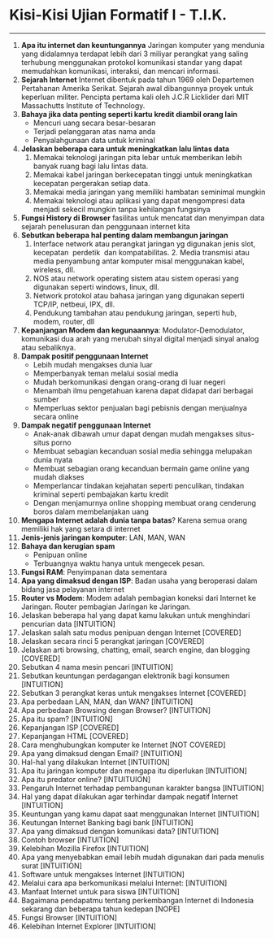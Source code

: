 # Kisi-Kisi Ujian Formatif I - T.I.K.
---
1. **Apa itu internet dan keuntungannya**
    Jaringan komputer yang mendunia yang didalamnya terdapat lebih dari 3 miliyar perangkat yang saling terhubung menggunakan protokol komunikasi standar yang dapat memudahkan komunikasi, interaksi, dan mencari informasi.
2. **Sejarah Internet**
    Internet dibentuk pada tahun 1969 oleh Departemen Pertahanan Amerika Serikat. Sejarah awal dibangunnya proyek untuk keperluan militer. Pencipta pertama kali oleh J.C.R Licklider dari MIT Massachutts Institute of Technology.
2. **Bahaya jika data penting seperti kartu kredit diambil orang lain**
    - Mencuri uang secara besar-besaran 
   - Terjadi pelanggaran atas nama anda 
   - Penyalahgunaan data untuk kriminal
7. **Jelaskan beberapa cara untuk meningkatkan lalu lintas data**
   1. Memakai teknologi jaringan pita lebar untuk memberikan lebih banyak ruang bagi lalu lintas data.
   2. Memakai kabel jaringan berkecepatan tinggi untuk meningkatkan kecepatan pergerakan setiap data.
   3. Memakai media jaringan yang memiliki hambatan seminimal mungkin 
   4. Memakai teknologi atau aplikasi yang dapat mengompresi data menjadi sekecil mungkin tanpa kehilangan fungsinya
8.  **Fungsi History di Browser** fasilitas untuk mencatat dan menyimpan data sejarah penelusuran dan penggunaan internet kita
9. **Sebutkan beberapa hal penting dalam membangun jaringan**
    1. Interface network atau perangkat jaringan yg digunakan jenis slot, kecepatan  perdetik  dan kompatabilitas.
    2. Media transmisi atau media penyambung antar komputer misal menggunakan kabel, wireless, dll.
    3. NOS atau network operating sistem atau sistem operasi yang digunakan seperti windows, linux, dll.
    4. Network protokol atau bahasa jaringan yang digunakan seperti TCP/IP, netbeui, IPX, dll.
    5. Pendukung tambahan atau pendukung jaringan, seperti hub, modem, router, dll
10. **Kepanjangan Modem dan kegunaannya**: Modulator-Demodulator, komunikasi dua arah yang merubah sinyal digital menjadi sinyal analog atau sebaliknya. 
24. **Dampak positif penggunaan Internet**
    - Lebih mudah mengakses dunia luar
    - Memperbanyak teman melalui sosial media
    - Mudah berkomunikasi dengan orang-orang di luar negeri
    - Menambah ilmu pengetahuan karena dapat didapat dari berbagai sumber
    - Memperluas sektor penjualan bagi pebisnis dengan menjualnya secara online
25. **Dampak negatif penggunaan Internet**
    - Anak-anak dibawah umur dapat dengan mudah mengakses situs-situs porno
    - Membuat sebagian kecanduan sosial media sehingga melupakan dunia nyata
    - Membuat sebagian orang kecanduan bermain game online yang mudah diakses
    - Memperlancar tindakan kejahatan seperti penculikan, tindakan kriminal seperti pembajakan kartu kredit
    - Dengan menjamurnya online shopping membuat orang cenderung boros dalam membelanjakan uang
26. **Mengapa Internet adalah dunia tanpa batas**? Karena semua orang memiliki hak
yang setara di internet
30. **Jenis-jenis jaringan komputer**: LAN, MAN, WAN
31. **Bahaya dan kerugian spam**
    - Penipuan online
    - Terbuangnya waktu hanya untuk mengecek pesan.
40. **Fungsi RAM**: Penyimpanan data sementara
42. **Apa yang dimaksud dengan ISP**: Badan usaha yang beroperasi dalam bidang jasa pelayanan internet
44. **Router vs Modem**: Modem adalah pembagian koneksi dari Internet ke Jaringan. Router pembagian Jaringan ke Jaringan.
11. Jelaskan beberapa hal yang dapat kamu lakukan untuk menghindari pencurian data [INTUITION]
12. Jelaskan salah satu modus penipuan dengan Internet [COVERED]
13. Jelaskan secara rinci 5 perangkat jaringan [COVERED]
14. Jelaskan arti browsing, chatting, email, search engine, dan blogging [COVERED]
15. Sebutkan 4 nama mesin pencari [INTUITION]
16. Sebutkan keuntungan perdagangan elektronik bagi konsumen [INTUITION]
17. Sebutkan 3 perangkat keras untuk mengakses Internet [COVERED]
18. Apa perbedaan LAN, MAN, dan WAN? [INTUITION]
19. Apa perbedaan Browsing dengan Browser? [INTUITION]
20. Apa itu spam? [INTUITION]
21. Kepanjangan ISP [COVERED]
22. Kepanjangan HTML [COVERED]
23. Cara menghubungkan komputer ke Internet [NOT COVERED]
27. Apa yang dimaksud dengan Email? [INTUITION]
28. Hal-hal yang dilakukan Internet [INTUITION]
29. Apa itu jaringan komputer dan mengapa itu diperlukan [INTUITION]
32. Apa itu predator online? [INTUITUION]
33. Pengaruh Internet terhadap pembangunan karakter bangsa [INTUITION]
34. Hal yang dapat dilakukan agar terhindar dampak negatif Internet [INTUITION]
35. Keuntungan yang kamu dapat saat menggunakan Internet [INTUITION]
36. Keutungan Internet Banking bagi bank [INTUITION]
37. Apa yang dimaksud dengan komunikasi data? [INTUITION]
38. Contoh browser [INTUITION]
39. Kelebihan Mozilla Firefox [INTUITION]
41. Apa yang menyebabkan email lebih mudah digunakan dari pada menulis surat [INTUITION]
43. Software untuk mengakses Internet [INTUITION]
45. Melalui cara apa berkomunikasi melalui Internet: [INTUITION]
46. Manfaat Internet untuk para siswa [INTUITION]
47. Bagaimana pendapatmu tentang perkembangan Internet di Indonesia sekarang dan beberapa tahun kedepan [NOPE]
48. Fungsi Browser [INTUITION]
49. Kelebihan Internet Explorer [INTUITION]